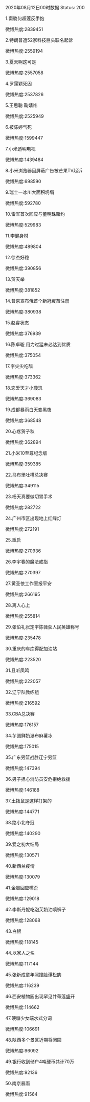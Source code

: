 2020年08月12日00时数据
Status: 200

1.窦骁何超莲反手抱

微博热度:2839451

2.特朗普遭52家科技巨头联名起诉

微博热度:2559194

3.夏天啊这可是

微博热度:2557058

4.罗霈颖死因

微博热度:2537826

5.王思聪 鞠婧祎

微博热度:2525949

6.被陈婷气死

微博热度:1599447

7.小米透明电视

微博热度:1439484

8.小米浏览器因屏蔽广告被芒果TV起诉

微博热度:698590

9.瑞士一冰川大面积坍塌

微博热度:592780

10.雷军首次回应与董明珠赌约

微博热度:529983

11.李健身材

微博热度:489804

12.徐杰好稳

微博热度:390856

13.贺天举

微博热度:381852

14.普京宣布俄首个新冠疫苗注册

微博热度:380938

15.赵睿状态

微博热度:376939

16.陈卓璇 用力过猛未必达到优质

微博热度:375054

17.李尖尖吃醋

微博热度:373362

18.恋爱天才小璇玑

微博热度:369083

19.成都暴雨白天变黑夜

微博热度:368548

20.心疼贺子秋

微博热度:362894

21.小米10至尊纪念版

微博热度:359385

22.马布里吐槽总决赛

微博热度:349115

23.杨天真要做切胃手术

微博热度:282722

24.广州市区出现地上红绿灯

微博热度:272191

25.重启

微博热度:270936

26.李宇春的魔法戒指

微博热度:270397

27.黄圣依工作室报平安

微博热度:266195

28.离人心上

微博热度:255814

29.张伯礼张定宇陈薇获人民英雄称号

微博热度:235478

30.重庆的车库得配加油站

微博热度:223520

31.且听凤鸣

微博热度:222057

32.辽宁队教练组

微博热度:216592

33.CBA总决赛

微博热度:176157

34.芋圆鲜奶瀑布麻薯冰

微博热度:175015

35.广东男篮战胜辽宁男篮

微博热度:147394

36.男子担心消防员安危拒绝救援

微博热度:146188

37.土拨鼠是这样打架的

微博热度:144771

38.路小北夺冠

微博热度:140290

39.爱之初大结局

微博热度:130571

40.新西兰疫情

微博热度:130079

41.金晨回应嘴歪

微博热度:129018

42.李斯丹妮吃泡芙奶油喷裤子

微博热度:128068

43.白银

微博热度:118145

44.以家人之名

微博热度:117144

45.张新成童年照撞脸谭松韵

微博热度:116239

46.西安植物园出现罕见并蒂莲盛开

微博热度:114662

47.硬糖少女端水式分词

微博热度:106691

48.陕西多个景区近期将闭园

微博热度:96092

49.银行收到储户4吨硬币共计70万

微博热度:92136

50.南京暴雨

微博热度:91564

